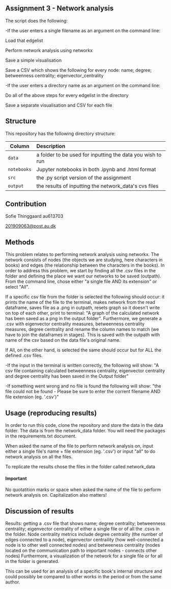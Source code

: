 ## Assignment 3 - Network analysis

The script does the following:

-If the user enters a single filename as an argument on the command line:

Load that edgelist

Perform network analysis using networkx

Save a simple visualisation

Save a CSV which shows the following for every node:
name; degree; betweenness centrality; eigenvector_centrality

-If the user enters a directory name as an argument on the command line:

Do all of the above steps for every edgelist in the directory

Save a separate visualisation and CSV for each file



## Structure

This repository has the following directory structure:

| Column | Description|
|--------|:-----------|
```data```| a folder to be used for inputting the data you wish to run
```notebooks``` | Jupyter notebooks in both .ipynb and .html format
```src``` | the .py script version of the assignment
```output``` | the results of inputting the network_data's cvs files


## Contribution

Sofie Thinggaard au613703

201909063@post.au.dk

## Methods

This problem relates to performing network analysis using networkx. The network consists of nodes (the objects we are studying, here characters in books) and edges (the relationship between the characters in the books). In order to address this problem, we start by finding all the .csv files in the folder and defining the place we want our networks to be saved (outpath). From the command line, chose either "a single file AND its extension" or select "All". 

If a specific csv file from the folder is selected the following should occur: it prints the name of the file to the terminal, makes network from the read dataframe, saves file as a .png in outpath, resets graph so it doesn't write on top of each other, print to terminal: "A graph of the calculated network has been saved as a png in the output folder". Furthermore, we generate a .csv with eigenvector centrality measures, betweenness centrality measures, degree centrality and rename the column names to match (we have to join the dataframes in stages). This is saved with the outpath with name of the csv based on the data file's original name. 

If All, on the other hand, is selected the same should occur but for ALL the defined .csv files.

-If the input in the terminal is written correctly, the following will show: "A csv file containing calculated betweenness centrality, eigenvector centrality and degree centrality has been saved in the Output folder"

-If something went wrong and no file is found the following will show: "the file could not be found - Please be sure to enter the corrent filename AND file extension (eg. '.csv')"

## Usage (reproducing results)

In order to run this code, clone the repository and store the data in the data folder. The data is from the network_data folder. You will need the packages in the requirements.txt document.

When asked the name of the file to perform network analysis on, input either a single file's name + file extension (eg. '.csv') or input "all" to do network analysis on all the files. 

To replicate the results chose the files in the folder called network_data

#### Important

No quotatition marks or space when asked the name of the file to perform network analysis on. Capitalization also matters!

## Discussion of results

Results: getting a .csv file that shows name; degree centrality; betweenness centrality; eigenvector centrality of either a single file or of all the .csvs in the folder. Node centrality metrics include degree centrality (the number of edges connected to a node), eigenvector centraility (how well-connected a node is to other well connected nodes) and betweeness centrality (nodes located on the communication path to important nodes - connects other nodes) Furthermore, a visualization of the network for a single file or for all in the folder is generated.

This can be used for an analysis of a specific book's internal structure and could possibly be compared to other works in the period or from the same author. 
